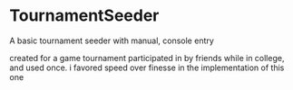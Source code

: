 # TournamentSeeder
A basic tournament seeder with manual, console entry

created for a game tournament participated in by friends while in college, and used once. i favored speed over finesse in the implementation of this one
